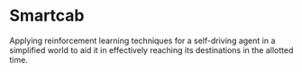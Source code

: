 # Smartcab
Applying reinforcement learning techniques for a self-driving agent in a simplified world to aid it in effectively reaching its destinations in the allotted time. 
